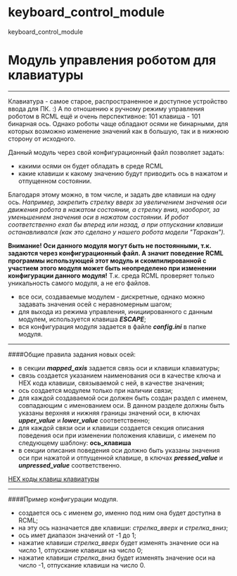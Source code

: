 # keyboard_control_module
keyboard_control_module
# Модуль управления роботом для клавиатуры
-----------------------------

Клавиатура - самое старое, распространенное и доступное устройство ввода для ПК. :) А по отношению к ручному режиму управления роботом в RCML ещё и очень перспективное: 101 клавиша - 101 бинарная ось.
Однако роботы чаще обладают осями не бинарными, для которых возможно изменение значений как в большую, так и в нижнюю сторону от исходного.

Данный модуль через свой конфигурационный файл позволяет задать:
- какими осями он будет обладать в среде RCML
- какие клавиши к какому значению будут приводить ось в нажатом и отпущенном состоянии.

Благодаря этому можно, в том числе, и задать две клавиши на одну ось.
*Например, закрепить стрелку вверх за увеличением значения оси движения робота в нажатом состоянии, а стрелку вниз, наоборот, за уменьшением значения оси в нажатом состоянии.
И робот соответственно ехал бы вперед или назад, а при отпускании клавиши останавливался (как это сделано у нашего робота модели "Таракан").*

**Внимание! Оси данного модуля могут быть не постоянными, т.к. задаются через конфигурационный файл. А значит поведение RCML программы использующей этот модуль и скомпилированной с участием этого модуля может быть неопределено при изменении конфигурации данного модуля!**
Т.к. среда RCML проверяет только уникальность самого модуля, а не его файлов.

- все оси, создаваемые модулем - дискретные, однако можно задавать значения осей с неравномерным шагом;
- для выхода из режима управления, инициированного с данным модулем, используется клавиша **_ESCAPE_**;
- вся конфигурация модуля задается в файле **_config.ini_** в папке модуля.

-----------------------------

####Общие правила задания новых осей:
- в секции **_mapped_axis_** задается связь оси и клавиши клавиатуры;
- связь создается указанием наименования оси в качестве ключа и HEX кода клавиши, связываемой с ней, в качестве значения;
- ось создается модулем только при наличии связи; 
- для каждой создаваемой оси должен быть создан раздел с именем, совпадающим с именованием оси. В данном разделе должны быть указаны верхняя и нижняя границы значений оси, в ключах **_upper_value_** и **_lower_value_** соответственно;
- для каждой связи оси и клавиши создается секция описания поведения оси при изменении положения клавиши, с именем по следующему шаблону: **ось_клавиша**
- в секции описания поведения оси должно быть указаны значения оси при нажатой и отпущенной клавише, в ключах **_pressed_value_** и **_unpressed_value_** соответственно.

[HEX коды клавиш клавиатуры](https://msdn.microsoft.com/en-us/library/windows/desktop/dd375731(v=vs.85).aspx)

-----------------------------

####Пример конфигурации модуля. 
- создается ось с именем *go*, именно под ним она будет доступна в RCML;
- на эту ось назначается две клавиши: *стрелка_вверх* и *стрелка_вниз*;
- ось имет диапазон значений от -1 до 1;
- нажатие клавиши *стрелка_вверх* будет изменять значение оси на число 1, отпускание клавиши на число 0;
- нажатие клавиши *стрелка_вниз* будет изменять значение оси на число -1, отпускание клавиши на число 0.
